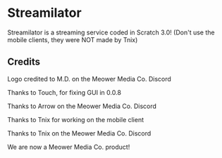 # Streamilator
Streamilator is a streaming service coded in Scratch 3.0!
(Don't use the mobile clients, they were NOT made by Tnix)
## Credits


Logo credited to M.D. on the Meower Media Co. Discord


Thanks to Touch, for fixing GUI in 0.0.8


Thanks to Arrow on the Meower Media Co. Discord


Thanks to Tnix for working on the mobile client


Thanks to Tnix on the Meower Media Co. Discord

We are now a Meower Media Co. product!
